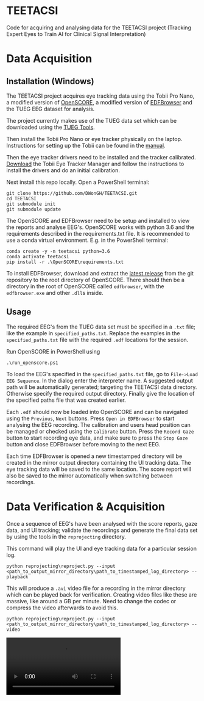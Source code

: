 # TEETACSI
Code for acquiring and analysing data for the TEETACSI project (Tracking Expert Eyes to Train AI for Clinical Signal Interpretation)


# Data Acquisition

## Installation (Windows)
The TEETACSI project acquires eye tracking data using the Tobii Pro Nano, 
a modified version of [OpenSCORE](https://github.com/DWonGH/OpenSCORE), a modified version of 
[EDFBrowser](https://github.com/d3-worgan/edfbrowser) and the TUEG EEG dataset for analysis.

The project currently makes use of the TUEG data set which can be downloaded using the [TUEG Tools](https://github.com/DWonGH/tueg-tools).

Then install the Tobii Pro Nano or eye tracker physically on the laptop. Instructions for setting up the Tobii can be 
found in the [manual](https://www.tobiipro.com/siteassets/tobii-pro/user-manuals/tobii-pro-nano-user-manual.pdf/?v=2.0).

Then the eye tracker drivers need to be installed and the tracker calibrated. [Download](https://www.tobiipro.com/product-listing/eye-tracker-manager/) 
the Tobii Eye Tracker Manager and follow the instructions to install the drivers and do an initial calibration.

Next install this repo locally. Open a PowerShell terminal:
```shell script
git clone https://github.com/DWonGH/TEETACSI.git
cd TEETACSI
git submodule init
git submodule update
```

The OpenSCORE and EDFBrowser need to be setup and installed to view the reports and analyse EEG's. OpenSCORE works with python 
3.6 and the requirements described in the requirements.txt file. It is recommended to use a conda virtual environment. E.g. 
in the PowerShell terminal:
```shell script
conda create -y -n teetacsi python=3.6
conda activate teetacsi
pip install -r .\OpenSCORE\requirements.txt
```

To install EDFBrowser, download and extract the [latest release](https://github.com/d3-worgan/edfbrowser/releases) from 
the git repository to the root directory of OpenSCORE. There should then be a directory in the root of OpenSCORE called 
```edfbrowser```, with the ```edfbrowser.exe``` and other ```.dll```s inside.

## Usage
The required EEG's from the TUEG data set must be specified in a ```.txt``` file; like the example in ```specified_paths.txt```. 
Replace the examples in the ```specified_paths.txt``` file with the required ```.edf``` locations for the session. 

Run OpenSCORE in PowerShell using 
```shell script
.\run_openscore.ps1
```

To load the EEG's specified in the ```specified_paths.txt``` file, go to ```File->Load EEG Sequence```. In the dialog
enter the interpreter name. A suggested output path will be automatically generated; targeting the TEETACSI data directory.
Otherwise specify the required output directory. Finally give the location of the specified paths file that was created earlier. 

Each ```.edf``` should now be loaded into OpenSCORE and can be navigated using the ```Previous```, ```Next``` buttons.
Press ```Open in EDFBrowser``` to start analysing the EEG recording. The calibration and users head position can be managed
or checked using the ```Calibrate``` button. Press the ```Record Gaze``` button to start recording eye data, and make sure
to press the ```Stop Gaze``` button and close EDFBrowser before moving to the next EEG.

Each time EDFBrowser is opened a new timestamped directory will be created in the mirror output directory containing the UI 
tracking data. The eye tracking data will be saved to the same location. The score report will also be saved to the mirror 
automatically when switching between recordings.

# Data Verification & Acquisition
Once a sequence of EEG's have been analysed with the score reports, gaze data, and UI tracking; validate the recordings
and generate the final data set by using the tools in the ```reprojecting``` directory.

This command will play the UI and eye tracking data for a particular session log.
```shell script
python reprojecting\reproject.py --input <path_to_output_mirror_directory\path_to_timestamped_log_directory> --playback
```

This will produce a ```.avi``` video file for a recording in the mirror directory which can be played back for verification.
Creating video files like these are massive, like around a GB per minute. Need to change the codec or compress the video
afterwards to avoid this.
```shell script
python reprojecting\reproject.py --input <path_to_output_mirror_directory\path_to_timestamped_log_directory> --video
```


![](visualise_comp.mp4)